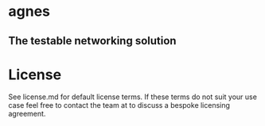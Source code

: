 # agnes
## The testable networking solution

# License
See license.md for default license terms.
If these terms do not suit your use case feel free to contact the team at <TBA> to discuss a bespoke licensing agreement.
